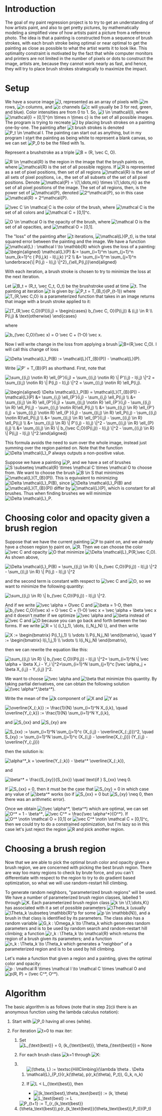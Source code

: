 Introduction
============

The goal of my paint regression project is to try to get an
understanding of how artists paint, and also to get pretty pictures, by
mathematically modeling a simplified view of how artists paint a picture
from a reference photo. The idea is that a painting is constructed from
a sequence of brush strokes, with each brush stroke being optimal or
near optimal to get the painting as close as possible to what the artist
wants it to look like. This optimality constraint is motivated by the
fact that while computer monitors and printers are not limited in the
number of pixels or dots to construct the image, artists are, because
they cannot work nearly as fast, and hence, they will try to place brush
strokes strategically to maximize the impact.

Setup
=====

We have a source image <img src="https://i.upmath.me/svg/I" alt="I" />, represented as an array of pixels with <img src="https://i.upmath.me/svg/m" alt="m" />
rows, <img src="https://i.upmath.me/svg/n" alt="n" /> columns, and <img src="https://i.upmath.me/svg/c" alt="c" /> channels (<img src="https://i.upmath.me/svg/c" alt="c" /> will usually be 3 for red,
green, and blue). Color intensities are from 0 to 1. So,
<img src="https://i.upmath.me/svg/I%20%5Cin%20%5Cmathcal%7BI%7D" alt="I \in \mathcal{I}" />, where <img src="https://i.upmath.me/svg/%5Cmathcal%7BI%7D%20%3D%20%5B0%2C1%5D%5E%7Bm%20%5Ctimes%20n%20%5Ctimes%20c%7D" alt="\mathcal{I} = [0,1]^{m \times n \times c}" />
is the set of all possible images. The program is trying to recreate <img src="https://i.upmath.me/svg/I" alt="I" />
by placing brush strokes on a painting one-by-one. The painting after
<img src="https://i.upmath.me/svg/t" alt="t" /> brush strokes is denoted <img src="https://i.upmath.me/svg/P_t%20%5Cin%20%5Cmathcal%20I" alt="P_t \in \mathcal I" />. The painting can
start out as anything, but in my program I start the painting as being
white to represent a blank canvas, so we can set <img src="https://i.upmath.me/svg/P_0" alt="P_0" /> to be the filled
with 1s.

Represent a brushstroke as a triple <img src="https://i.upmath.me/svg/B%20%3D%20(R%2C%20%5Cvec%20C%2C%20O)" alt="B = (R, \vec C, O)" />.

<img src="https://i.upmath.me/svg/R%20%5Cin%20%5Cmathcal%7BR%7D" alt="R \in \mathcal{R}" /> is the region in the image that the brush paints on,
where <img src="https://i.upmath.me/svg/%5Cmathcal%7BR%7D" alt="\mathcal{R}" /> is the set of all possible regions. If <img src="https://i.upmath.me/svg/R" alt="R" /> is
represented as a set of pixel positions, then set of all regions
<img src="https://i.upmath.me/svg/%5Cmathcal%7BR%7D" alt="\mathcal{R}" /> is the set of all sets of pixel positions, i.e., the set
of all subsets of the set of all pixel positions. Denote
<img src="https://i.upmath.me/svg/%5Cmathcal%7BP%7D%20%3D%20%5C%7B1%2C%5Cdots%2Cm%5C%7D%20%5Ctimes%20%5C%7B1%2C%5Cdots%2Cn%5C%7D" alt="\mathcal{P} = \{1,\dots,m\} \times \{1,\dots,n\}" /> as the set of all
pixel positions of the image. The set of all regions, then, is the power
set of <img src="https://i.upmath.me/svg/%5Cmathcal%7BP%7D" alt="\mathcal{P}" />, denoted <img src="https://i.upmath.me/svg/2%5E%5Cmathcal%7BP%7D" alt="2^\mathcal{P}" />, so in this case
<img src="https://i.upmath.me/svg/%5Cmathcal%7BR%7D%20%3D%202%5E%5Cmathcal%7BP%7D" alt="\mathcal{R} = 2^\mathcal{P}" />.

<img src="https://i.upmath.me/svg/%5Cvec%20C%20%5Cin%20%5Cmathcal%20C" alt="\vec C \in \mathcal C" /> is the color of the brush, where <img src="https://i.upmath.me/svg/%5Cmathcal%20C" alt="\mathcal C" /> is
the set of all colors and <img src="https://i.upmath.me/svg/%5Cmathcal%20C%20%3D%20%5B0%2C1%5D%5Ec" alt="\mathcal C = [0,1]^c" />.

<img src="https://i.upmath.me/svg/O%20%5Cin%20%5Cmathcal%20O" alt="O \in \mathcal O" /> is the opacity of the brush, where <img src="https://i.upmath.me/svg/%5Cmathcal%20O" alt="\mathcal O" /> is
the set of all opacities, and <img src="https://i.upmath.me/svg/%5Cmathcal%20O%20%3D%20%5B0%2C1%5D" alt="\mathcal O = [0,1]" />.

The "loss" of the painting after <img src="https://i.upmath.me/svg/t" alt="t" /> iterations, <img src="https://i.upmath.me/svg/%5Cmathcal%7BL%7D(P_t)" alt="\mathcal{L}(P_t)" />, is
the total squared error between the painting and the image. We have a
function <img src="https://i.upmath.me/svg/%5Cmathcal%7BL%7D%20%3A%20%5Cmathcal%20I%20%5Cto%20%5Cmathbb%7BR%7D" alt="\mathcal{L} : \mathcal I \to \mathbb{R}" /> which gives the loss
of a painting: <img src="https://i.upmath.me/svg/%5Cbegin%7Baligned%7D%0A%5Cmathcal%7BL%7D(P)%20%26%3A%3D%20%5Csum_%7Bi%3D1%7D%5Em%20%5Csum_%7Bj%3D1%7D%5En%20%5Csum_%7Bk%3D1%7D%5Ec%20(%20P(i%2Cj%2Ck)%20-%20I(i%2Cj%2Ck)%20)%5E2%20%5C%5C%0A%26%3D%20%5Csum_%7Bi%3D1%7D%5Em%20%5Csum_%7Bj%3D1%7D%5En%20%5Cunderbrace%7B%5C%7C%20P(i%2Cj)%20-%20I(i%2Cj)%20%5C%7C%5E2%7D_%7B%5Cell_P(i%2Cj)%7D%5Cend%7Baligned%7D" alt="\begin{aligned}
\mathcal{L}(P) &amp;:= \sum_{i=1}^m \sum_{j=1}^n \sum_{k=1}^c ( P(i,j,k) - I(i,j,k) )^2 \\
&amp;= \sum_{i=1}^m \sum_{j=1}^n \underbrace{\| P(i,j) - I(i,j) \|^2}_{\ell_P(i,j)}\end{aligned}" />

With each iteration, a brush stroke is chosen to try to minimize the
loss at the next iteration.

Let <img src="https://i.upmath.me/svg/B_t%20%3D%20(R_t%2C%20%5Cvec%20C_t%2C%20O_t)" alt="B_t = (R_t, \vec C_t, O_t)" /> be the brushstroke used at time <img src="https://i.upmath.me/svg/t" alt="t" />.
The painting at iteration <img src="https://i.upmath.me/svg/t" alt="t" /> is given by: <img src="https://i.upmath.me/svg/P_t%20%3D%20T_%7BB_t%7D(P_%7Bt-1%7D)" alt="P_t = T_{B_t}(P_{t-1})" />
where <img src="https://i.upmath.me/svg/T_%7BR%2C%5Cvec%20C%2CO%7D" alt="T_{R,\vec C,O}" /> is a parameterized function that takes in an
image returns that image with a brush stroke applied to it:

<img src="https://i.upmath.me/svg/%5BT_%7BR%2C%5Cvec%20C%2CO%7D(P)%5D(i%2Cj)%20%3D%20%5Cbegin%7Bcases%7D%0Ab_%7B%5Cvec%20C%2C%20O%7D(P(i%2Cj))%20%20%20%26%20%20(i%2Cj)%20%5Cin%20R%20%5C%5C%0AP(i%2Cj)%20%26%20%5Ctext%7Botherwise%7D%0A%5Cend%7Bcases%7D" alt="[T_{R,\vec C,O}(P)](i,j) = \begin{cases}
b_{\vec C, O}(P(i,j))   &amp;  (i,j) \in R \\
P(i,j) &amp; \text{otherwise}
\end{cases}" />

where

<img src="https://i.upmath.me/svg/b_%7B%5Cvec%20C%2CO%7D(%5Cvec%20x)%20%3D%20O%20%5Cvec%20C%20%2B%20(1-O)%20%5Cvec%20x." alt="b_{\vec C,O}(\vec x) = O \vec C + (1-O) \vec x." />

Now I will write change in the loss from applying a brush
<img src="https://i.upmath.me/svg/B%3D(R%2C%5Cvec%20C%2CO)" alt="B=(R,\vec C,O)" />. I will call this change of loss

<img src="https://i.upmath.me/svg/%5CDelta%20%5Cmathcal%7BL%7D_P(B)%20%3A%3D%20%5Cmathcal%7BL%7D(T_%7BB%7D(P))%20-%20%5Cmathcal%7BL%7D(P)." alt="\Delta \mathcal{L}_P(B) := \mathcal{L}(T_{B}(P)) - \mathcal{L}(P)." />

Write <img src="https://i.upmath.me/svg/P'%20%3D%20T_%7BB%7D(P)" alt="P' = T_{B}(P)" /> as shorthand. First, note that

<img src="https://i.upmath.me/svg/%5Csum_%7B(i%2Cj)%20%5Cnotin%20R%7D%20%5Cell_%7BP'%7D(i%2Cj)%20%3D%20%5Csum_%7B(i%2Cj)%20%5Cnotin%20R%7D%20%5C%7C%20P'(i%2Cj)%20-%20I(i%2Cj)%20%5C%7C%5E2%0A%3D%20%5Csum_%7B(i%2Cj)%20%5Cnotin%20R%7D%20%5C%7C%20P(i%2Cj)%20-%20I(i%2Cj)%20%5C%7C%5E2%0A%3D%20%5Csum_%7B(i%2Cj)%20%5Cnotin%20R%7D%20%5Cell_P(i%2Cj)." alt="\sum_{(i,j) \notin R} \ell_{P'}(i,j) = \sum_{(i,j) \notin R} \| P'(i,j) - I(i,j) \|^2
= \sum_{(i,j) \notin R} \| P(i,j) - I(i,j) \|^2
= \sum_{(i,j) \notin R} \ell_P(i,j)." />

<img src="https://i.upmath.me/svg/%5Cbegin%7Baligned%7D%0A%5CDelta%20%5Cmathcal%7BL%7D_P(B)%20%3D%20%5Cmathcal%7BL%7D(T_%7BB%7D(P))%20-%20%5Cmathcal%7BL%7D(P)%20%26%3D%20%5Csum_%7Bi%2Cj%7D%20%5Cell_%7BP'%7D(i%2Cj)%20-%20%5Csum_%7Bi%2Cj%7D%20%5Cell_P(i%2Cj)%20%5C%5C%0A%26%3D%20%5Csum_%7B(i%2Cj)%20%5Cin%20R%7D%20%5Cell_%7BP'%7D(i%2Cj)%20%2B%20%5Csum_%7B(i%2Cj)%20%5Cnotin%20R%7D%20%5Cell_%7BP'%7D(i%2Cj)%20-%20%5Csum_%7B(i%2Cj)%20%5Cin%20R%7D%20%5Cell_P(i%2Cj)%20-%20%5Csum_%7B(i%2Cj)%20%5Cnotin%20R%7D%5Cell_P(i%2Cj)%20%5C%5C%0A%26%3D%20%5Csum_%7B(i%2Cj)%20%5Cin%20R%7D%20%5Cell_%7BP'%7D(i%2Cj)%20%2B%20%5Csum_%7B(i%2Cj)%20%5Cnotin%20R%7D%20%5Cell_%7BP%20%7D(i%2Cj)%20-%20%5Csum_%7B(i%2Cj)%20%5Cin%20R%7D%20%5Cell_P(i%2Cj)%20-%20%5Csum_%7B(i%2Cj)%20%5Cnotin%20R%7D%5Cell_P(i%2Cj)%20%5C%5C%0A%26%3D%20%5Csum_%7B(i%2Cj)%20%5Cin%20R%7D%20%5Cell_%7BP'%7D(i%2Cj)%20-%20%5Csum_%7B(i%2Cj)%20%5Cin%20R%7D%20%5Cell_P(i%2Cj)%20%5C%5C%0A%26%3D%20%5Csum_%7B(i%2Cj)%20%5Cin%20R%7D%20%5C%7C%20P'(i%2Cj)%20-%20I(i%2Cj)%20%5C%7C%5E2%20-%20%5Csum_%7B(i%2Cj)%20%5Cin%20R%7D%20%5Cell_%7BP%7D(i%2Cj)%20%5C%5C%0A%26%3D%20%5Csum_%7B(i%2Cj)%20%5Cin%20R%7D%20%5C%7C%20b_%7B%5Cvec%20C%2CO%7D(P(i%2Cj))%20-%20I(i%2Cj)%20%5C%7C%5E2%20-%20%5Csum_%7B(i%2Cj)%20%5Cin%20R%7D%20%5C%7C%20P(i%2Cj)%20-%20I(i%2Cj)%20%5C%7C%5E2.%5Cend%7Baligned%7D" alt="\begin{aligned}
\Delta \mathcal{L}_P(B) = \mathcal{L}(T_{B}(P)) - \mathcal{L}(P) &amp;= \sum_{i,j} \ell_{P'}(i,j) - \sum_{i,j} \ell_P(i,j) \\
&amp;= \sum_{(i,j) \in R} \ell_{P'}(i,j) + \sum_{(i,j) \notin R} \ell_{P'}(i,j) - \sum_{(i,j) \in R} \ell_P(i,j) - \sum_{(i,j) \notin R}\ell_P(i,j) \\
&amp;= \sum_{(i,j) \in R} \ell_{P'}(i,j) + \sum_{(i,j) \notin R} \ell_{P }(i,j) - \sum_{(i,j) \in R} \ell_P(i,j) - \sum_{(i,j) \notin R}\ell_P(i,j) \\
&amp;= \sum_{(i,j) \in R} \ell_{P'}(i,j) - \sum_{(i,j) \in R} \ell_P(i,j) \\
&amp;= \sum_{(i,j) \in R} \| P'(i,j) - I(i,j) \|^2 - \sum_{(i,j) \in R} \ell_{P}(i,j) \\
&amp;= \sum_{(i,j) \in R} \| b_{\vec C,O}(P(i,j)) - I(i,j) \|^2 - \sum_{(i,j) \in R} \| P(i,j) - I(i,j) \|^2.\end{aligned}" />

This formula avoids the need to sum over the whole image, instead just
summing over the region painted on. Note that the function
<img src="https://i.upmath.me/svg/%5CDelta%20%5Cmathcal%7BL%7D_P" alt="\Delta \mathcal{L}_P" /> always outputs a non-positive value.

Suppose we have a painting <img src="https://i.upmath.me/svg/P" alt="P" />, and we have a set of brushes
<img src="https://i.upmath.me/svg/S%20%5Csubseteq%20%5Cmathcal%7BR%7D%20%5Ctimes%20%5Cmathcal%20C%20%5Ctimes%20%5Cmathcal%20O" alt="S \subseteq \mathcal{R} \times \mathcal C \times \mathcal O" /> to choose
from. We want to choose the brush <img src="https://i.upmath.me/svg/B%20%5Cin%20S" alt="B \in S" /> that minimizes
<img src="https://i.upmath.me/svg/%5Cmathcal%7BL%7D(T_%7BB%7D(P))" alt="\mathcal{L}(T_{B}(P))" />. This is equivalent to minimizing
<img src="https://i.upmath.me/svg/%5CDelta%20%5Cmathcal%7BL%7D_P(B)" alt="\Delta \mathcal{L}_P(B)" />, since <img src="https://i.upmath.me/svg/%5CDelta%20%5Cmathcal%7BL%7D_P(B)" alt="\Delta \mathcal{L}_P(B)" /> and
<img src="https://i.upmath.me/svg/%5Cmathcal%7BL%7D(T_%7BB%7D(P))" alt="\mathcal{L}(T_{B}(P))" /> differ by <img src="https://i.upmath.me/svg/%5Cmathcal%7BL%7D(P)" alt="\mathcal{L}(P)" />, which is constant
for all brushes. Thus when finding brushes we will minimize
<img src="https://i.upmath.me/svg/%5CDelta%20%5Cmathcal%7BL%7D_P" alt="\Delta \mathcal{L}_P" />.

Choosing color and opacity given a brush region
===============================================

Suppose that we have the current painting <img src="https://i.upmath.me/svg/P" alt="P" /> to paint on, and we already have a chosen region to paint on, <img src="https://i.upmath.me/svg/R" alt="R" />. Then we can choose the color <img src="https://i.upmath.me/svg/%5Cvec%20C" alt="\vec C" /> and opacity <img src="https://i.upmath.me/svg/O" alt="O" /> that minimize
<img src="https://i.upmath.me/svg/%5CDelta%20%5Cmathcal%7BL%7D_P(R%2C%5Cvec%20C%2CO)" alt="\Delta \mathcal{L}_P(R,\vec C,O)" />. As shown above,

<img src="https://i.upmath.me/svg/%5CDelta%20%5Cmathcal%7BL%7D_P(B)%20%3D%20%5Csum_%7B(i%2Cj)%20%5Cin%20R%7D%20%5C%7C%20b_%7B%5Cvec%20C%2CO%7D(P(i%2Cj))%20-%20I(i%2Cj)%20%5C%7C%5E2%20-%20%5Csum_%7B(i%2Cj)%20%5Cin%20R%7D%20%5C%7C%20P(i%2Cj)%20-%20I(i%2Cj)%20%5C%7C%5E2" alt="\Delta \mathcal{L}_P(B) = \sum_{(i,j) \in R} \| b_{\vec C,O}(P(i,j)) - I(i,j) \|^2 - \sum_{(i,j) \in R} \| P(i,j) - I(i,j) \|^2" />

and the second term is constant with respect to <img src="https://i.upmath.me/svg/%5Cvec%20C" alt="\vec C" /> and <img src="https://i.upmath.me/svg/O" alt="O" />, so we
want to minimize the following quantity:

<img src="https://i.upmath.me/svg/%0A%5Csum_%7B(i%2Cj)%20%5Cin%20R%7D%20%5C%7C%20b_%7B%5Cvec%20C%2CO%7D(P(i%2Cj))%20-%20I(i%2Cj)%20%5C%7C%5E2.%0A" alt="
\sum_{(i,j) \in R} \| b_{\vec C,O}(P(i,j)) - I(i,j) \|^2.
" />

And if we
write <img src="https://i.upmath.me/svg/%5Cvec%20%5Calpha%20%3D%20O%5Cvec%20C" alt="\vec \alpha = O\vec C" /> and <img src="https://i.upmath.me/svg/%5Cbeta%20%3D%201-O" alt="\beta = 1-O" />, then
<img src="https://i.upmath.me/svg/b_%7B%5Cvec%20C%2CO%7D(%5Cvec%20x)%20%3D%20O%20%5Cvec%20C%20%2B%20(1-O)%20%5Cvec%20x%20%3D%20%5Cvec%20%5Calpha%20%2B%20%5Cbeta%20%5Cvec%20x" alt="b_{\vec C,O}(\vec x) = O \vec C + (1-O) \vec x = \vec \alpha + \beta \vec x" />
and it doesn't matter if we optimize <img src="https://i.upmath.me/svg/%5Cvec%20%5Calpha" alt="\vec \alpha" /> and <img src="https://i.upmath.me/svg/%5Cbeta" alt="\beta" /> instead
of <img src="https://i.upmath.me/svg/%5Cvec%20C" alt="\vec C" /> and <img src="https://i.upmath.me/svg/O" alt="O" /> because you can go back and forth between the two
forms. If we write <img src="https://i.upmath.me/svg/R%20%3D%20%5C%7B%20(i_1%2Cj_1)%2C%20%5Cdots%2C%20(i_N%2Cj_N)%20%5C%7D" alt="R = \{ (i_1,j_1), \dots, (i_N,j_N) \}" />, and then
write

<img src="https://i.upmath.me/svg/X%20%3A%3D%20%5Cbegin%7Bbmatrix%7D%20P(i_1%2Cj_1)%20%5C%5C%20%5Cvdots%20%5C%5C%20P(i_N%2Cj_N)%0A%5Cend%7Bbmatrix%7D%2C%20%5Cquad%20Y%20%3A%3D%20%5Cbegin%7Bbmatrix%7D%0AI(i_1%2Cj_1)%20%5C%5C%0A%5Cvdots%20%5C%5C%0AI(i_N%2Cj_N)%0A%5Cend%7Bbmatrix%7D%2C" alt="X := \begin{bmatrix} P(i_1,j_1) \\ \vdots \\ P(i_N,j_N)
\end{bmatrix}, \quad Y := \begin{bmatrix}
I(i_1,j_1) \\
\vdots \\
I(i_N,j_N)
\end{bmatrix}," />

then we can rewrite the equation like this:

<img src="https://i.upmath.me/svg/%5Csum_%7B(i%2Cj)%20%5Cin%20R%7D%20%5C%7C%20b_%7B%5Cvec%20C%2CO%7D(P(i%2Cj))%20-%20I(i%2Cj)%20%5C%7C%5E2%3D%0A%5Csum_%7Bi%3D1%7D%5EN%20%5C%7C%20%5Cvec%20%5Calpha%20%2B%20%5Cbeta%20X_i%20-%20Y_i%20%5C%7C%5E2%3D%5Csum_%7Bi%3D1%7D%5EN%20%5Csum_%7Bj%3D1%7D%5Ec%20%5B%5Cvec%20%5Calpha_j%20%2B%20%5Cbeta%20X_%7Bi%2Cj%7D%20-%20Y_%7Bi%2Cj%7D%20%5D%5E2." alt="\sum_{(i,j) \in R} \| b_{\vec C,O}(P(i,j)) - I(i,j) \|^2=
\sum_{i=1}^N \| \vec \alpha + \beta X_i - Y_i \|^2=\sum_{i=1}^N \sum_{j=1}^c [\vec \alpha_j + \beta X_{i,j} - Y_{i,j} ]^2." />

We want to choose <img src="https://i.upmath.me/svg/%5Cvec%20%5Calpha" alt="\vec \alpha" /> and <img src="https://i.upmath.me/svg/%5Cbeta" alt="\beta" /> that minimize this quantity.
By taking partial derivatives, one can obtain the following solution <img src="https://i.upmath.me/svg/(%5Cvec%20%5Calpha%5E*%2C%5Cbeta%5E*)" alt="(\vec \alpha^*,\beta^*)" />.

Write the mean of the <img src="https://i.upmath.me/svg/k" alt="k" /> component of <img src="https://i.upmath.me/svg/X" alt="X" /> and <img src="https://i.upmath.me/svg/Y" alt="Y" /> as

<img src="https://i.upmath.me/svg/%5Coverline%7BX_%7B%3A%2Ck%7D%7D%20%3A%3D%20%5Cfrac%7B1%7D%7BN%7D%20%5Csum_%7Bi%3D1%7D%5EN%20X_%7Bi%2Ck%7D%2C%20%5Cquad%0A%5Coverline%7BY_%7B%3A%2Ck%7D%7D%20%3A%3D%20%5Cfrac%7B1%7D%7BN%7D%20%5Csum_%7Bi%3D1%7D%5EN%20Y_%7Bi%2Ck%7D%2C" alt="\overline{X_{:,k}} := \frac{1}{N} \sum_{i=1}^N X_{i,k}, \quad
\overline{Y_{:,k}} := \frac{1}{N} \sum_{i=1}^N Y_{i,k}," />

and <img src="https://i.upmath.me/svg/S_%7Bxx%7D" alt="S_{xx}" />
and <img src="https://i.upmath.me/svg/S_%7Bxy%7D" alt="S_{xy}" /> are

<img src="https://i.upmath.me/svg/S_%7Bxx%7D%20%3A%3D%20%5Csum_%7Bi%3D1%7D%5EN%20%5Csum_%7Bj%3D1%7D%5Ec%20(X_%7Bi%2Cj%7D%20-%20%5Coverline%7BX_%7B%3A%2Cj%7D%7D)%5E2%2C%20%5Cquad%0AS_%7Bxy%7D%20%3A%3D%20%5Csum_%7Bi%3D1%7D%5EN%20%5Csum_%7Bj%3D1%7D%5Ec%20(X_%7Bi%2Cj%7D%20-%20%5Coverline%7BX_%7B%3A%2Cj%7D%7D)%20(Y_%7Bi%2Cj%7D%20-%20%5Coverline%7BY_%7B%3A%2Cj%7D%7D)" alt="S_{xx} := \sum_{i=1}^N \sum_{j=1}^c (X_{i,j} - \overline{X_{:,j}})^2, \quad
S_{xy} := \sum_{i=1}^N \sum_{j=1}^c (X_{i,j} - \overline{X_{:,j}}) (Y_{i,j} - \overline{Y_{:,j}})" />

then the solution is:

<img src="https://i.upmath.me/svg/%5Calpha%5E*_k%20%3D%20%5Coverline%7BY_%7B%3A%2Ck%7D%7D%20-%20%5Cbeta%5E*%20%5Coverline%7BX_%7B%3A%2Ck%7D%7D%2C" alt="\alpha^*_k = \overline{Y_{:,k}} - \beta^* \overline{X_{:,k}}," /> 

and

<img src="https://i.upmath.me/svg/%5Cbeta%5E*%20%3D%20%5Cfrac%7BS_%7Bxy%7D%7D%7BS_%7Bxx%7D%7D%20%5Cquad%20%5Ctext%7Bif%20%7D%20S_%7Bxx%7D%20%5Cneq%200." alt="\beta^* = \frac{S_{xy}}{S_{xx}} \quad \text{if } S_{xx} \neq 0." />

If
<img src="https://i.upmath.me/svg/S_%7Bxx%7D%20%3D%200" alt="S_{xx} = 0" />, then it must be the case that <img src="https://i.upmath.me/svg/S_%7Bxy%7D%20%3D%200" alt="S_{xy} = 0" /> in which case
any value of <img src="https://i.upmath.me/svg/%5Cbeta%5E*" alt="\beta^*" /> works (so if <img src="https://i.upmath.me/svg/S_%7Bxx%7D%20%3D%200" alt="S_{xx} = 0" /> but <img src="https://i.upmath.me/svg/S_%7Bxy%7D%20%5Cneq%200" alt="S_{xy} \neq 0" />,
then there was an arithmetic error).

Once we obtain <img src="https://i.upmath.me/svg/(%5Cvec%20%5Calpha%5E*%2C%20%5Cbeta%5E*)" alt="(\vec \alpha^*, \beta^*)" /> which are optimal, we can set
<img src="https://i.upmath.me/svg/O%5E*%20%3D%201%20-%20%5Cbeta%5E*" alt="O^* = 1 - \beta^*" />, <img src="https://i.upmath.me/svg/%5Cvec%20C%5E*%20%3D%20%5Cfrac%7B%5Cvec%20%5Calpha%5E*%7D%7BO%5E*%7D" alt="\vec C^* = \frac{\vec \alpha^*}{O^*}" />. If
<img src="https://i.upmath.me/svg/O%5E*%20%5Cnotin%20%5Cmathcal%20O%20%3D%20%5B0%2C1%5D" alt="O^* \notin \mathcal O = [0,1]" /> or
<img src="https://i.upmath.me/svg/%5Cvec%20C%5E*%20%5Cnotin%20%5Cmathcal%20C%20%3D%20%5B0%2C1%5D%5Ec" alt="\vec C^* \notin \mathcal C = [0,1]^c" />, then we could try to do a
constrained optimization, but I'm lazy so in this case let's just reject
the region <img src="https://i.upmath.me/svg/R" alt="R" /> and pick another region.

Choosing a brush region
=======================

Now that we are able to pick the optimal brush color and opacity given a
brush region, we are concerned with picking the best brush region. There
are way too many regions to check by brute force, and you can't
differentiate with respect to the region to try to do gradient based
optimization, so what we will use random-restart hill climbing.

To generate random neighbors, "parameterized brush regions" will be
used. We have a number of parameterized brush region classes, labelled 1
through <img src="https://i.upmath.me/svg/K" alt="K" />. Each parameterized brush region class <img src="https://i.upmath.me/svg/k%20%5Cin%20%5C%7B1%2C%5Cdots%2CK%5C%7D" alt="k \in \{1,\dots,K\}" />
has associated with it a set of possible parameters <img src="https://i.upmath.me/svg/%5CTheta_k" alt="\Theta_k" /> (usually
<img src="https://i.upmath.me/svg/%5CTheta_k%20%5Csubseteq%20%5Cmathbb%7BR%7D%5Ep" alt="\Theta_k \subseteq \mathbb{R}^p" /> for some <img src="https://i.upmath.me/svg/p%20%5Cin%20%5Cmathbb%7BN%7D" alt="p \in \mathbb{N}" />), and a
brush in that class is identified by its parameters. The class also has
a random variable <img src="https://i.upmath.me/svg/G_k%20%3A%20%5COmega_k%20%5Cto%20%5CTheta_k" alt="G_k : \Omega_k \to \Theta_k" /> which generates random
parameters and is to be used by random search and random-restart hill
climbing; a function <img src="https://i.upmath.me/svg/r_k%20%3A%20%5CTheta_k%20%5Cto%20%5Cmathcal%7BR%7D" alt="r_k : \Theta_k \to \mathcal{R}" /> which returns the
region of a brush given its parameters; and a function
<img src="https://i.upmath.me/svg/n_k%20%3A%20%5CTheta_k%20%5Cto%20%5CTheta_k" alt="n_k : \Theta_k \to \Theta_k" /> which generates a "neighbor" of a
parameterized region and is to be used by hill climbing.

Let's make a function that given a region and a painting, gives the
optimal color and opacity:
<img src="https://i.upmath.me/svg/p%20%3A%20%5Cmathcal%20R%20%5Ctimes%20%5Cmathcal%20I%20%5Cto%20%5Cmathcal%20C%20%5Ctimes%20%5Cmathcal%20O" alt="p : \mathcal R \times \mathcal I \to \mathcal C \times \mathcal O" /> and
<img src="https://i.upmath.me/svg/p(R%2C%20P)%20%3D%20(%5Cvec%20C%5E*%2C%20O%5E*)" alt="p(R, P) = (\vec C^*, O^*)" />.

Algorithm
=========

The basic algorithm is as follows (note that in step 2(c)i there is an
anonymous function using the lambda calculus notation):

1.  Start with <img src="https://i.upmath.me/svg/P_0" alt="P_0" /> having all ones (white).

2.  For iteration <img src="https://i.upmath.me/svg/t%3D0" alt="t=0" /> to max iter:

    1.  Set
        <img src="https://i.upmath.me/svg/L_%7B%5Ctext%7Bbest%7D%7D%20%3D%200%2C%20(k_%7B%5Ctext%7Bbest%7D%7D%2C%20%5Ctheta_%7B%5Ctext%7Bbest%7D%7D)%20%3D%20None" alt="L_{\text{best}} = 0, (k_{\text{best}}, \theta_{\text{best}}) = None" />

    2.  For each brush class <img src="https://i.upmath.me/svg/k%3D1" alt="k=1" /> through <img src="https://i.upmath.me/svg/K" alt="K" />:

    3.  1. <img src="https://i.upmath.me/svg/(%5Ctheta%2C%20L)%20%3A%3D%20%5Ctextsc%7BHillClimbing%7D(%5Clambda%20%5Ctheta%20.%20%5CDelta%20%5Cmathcal%7BL%7D_%7BP_t%7D(r_k(%5Ctheta)%2C%20p(r_k(%5Ctheta)%2C%20P_t))%2C%20G_k%2C%20n_k)" alt="(\theta, L) := \textsc{HillClimbing}(\lambda \theta . \Delta \mathcal{L}_{P_t}(r_k(\theta), p(r_k(\theta), P_t)), G_k, n_k)" />

        2.  If <img src="https://i.upmath.me/svg/L%20%3C%20L_%7B%5Ctext%7Bbest%7D%7D" alt="L &lt; L_{\text{best}}" />, then

            -   <img src="https://i.upmath.me/svg/(k_%5Ctext%7Bbest%7D%2C%5Ctheta_%5Ctext%7Bbest%7D)%20%3A%3D%20(k%2C%20%5Ctheta)" alt="(k_\text{best},\theta_\text{best}) := (k, \theta)" />

            -   <img src="https://i.upmath.me/svg/L_%5Ctext%7Bbest%7D%20%3A%3D%20L" alt="L_\text{best} := L" />

    4.  <img src="https://i.upmath.me/svg/P_%7Bt%2B1%7D%20%3A%3D%20T_%7Br_%7Bk_%5Ctext%7Bbest%7D%7D(%5Ctheta_%5Ctext%7Bbest%7D)%2Cp(r_%7Bk_%5Ctext%7Bbest%7D%7D(%5Ctheta_%5Ctext%7Bbest%7D)%2CP_t)%7D(P_t)" alt="P_{t+1} := T_{r_{k_\text{best}}(\theta_\text{best}),p(r_{k_\text{best}}(\theta_\text{best}),P_t)}(P_t)" />
